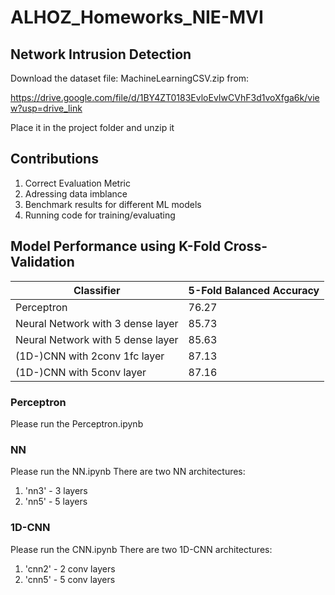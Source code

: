 # ALHOZ_Homeworks_NIE-MVI

## Network Intrusion Detection

Download the dataset file: MachineLearningCSV.zip from:

https://drive.google.com/file/d/1BY4ZT0183EvloEvIwCVhF3d1voXfga6k/view?usp=drive_link

Place it in the project folder and unzip it

## Contributions

1. Correct Evaluation Metric
2. Adressing data imblance
3. Benchmark results for different ML models
4. Running code for training/evaluating



## Model Performance using K-Fold Cross-Validation

| Classifier                        | 5-Fold Balanced Accuracy |
| --------------------------------- | ------------------------ |
| Perceptron                        | 76.27                    |
| Neural Network with 3 dense layer | 85.73                    |
| Neural Network with 5 dense layer | 85.63                    |
| (1D-)CNN with 2conv 1fc layer     | 87.13                    |
| (1D-)CNN with 5conv layer         | 87.16                    |


### Perceptron

Please run the Perceptron.ipynb

### NN

Please run the NN.ipynb
There are two NN architectures:

1. 'nn3' - 3 layers
2. 'nn5' - 5 layers

### 1D-CNN

Please run the CNN.ipynb
There are two 1D-CNN architectures:

1. 'cnn2' - 2 conv layers
2. 'cnn5' - 5 conv layers
